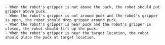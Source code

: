 
    - When the robot's gripper is not above the puck, the robot should put gripper above puck.
    - When the robot's gripper is not around puck and the robot's gripper is open, the robot should drop gripper around puck.
    - When the robot's gripper is near puck and the robot's gripper is closed, the robot should lift up the puck.
    - When the robot's gripper is near the target location, the robot should place the puck at target location.